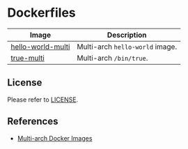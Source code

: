 # Dockerfiles

| Image                                     | Description                     |
| ----------------------------------------- | ------------------------------- |
| [hello-world-multi](true-multi/README.md) | Multi-arch `hello-world` image. |
| [true-multi](true-multi/README.md)        | Multi-arch `/bin/true`.         |

## License

Please refer to [LICENSE](LICENSE).

## References

*   [Multi-arch Docker Images](http://container-solutions.com/multi-arch-docker-images/)
